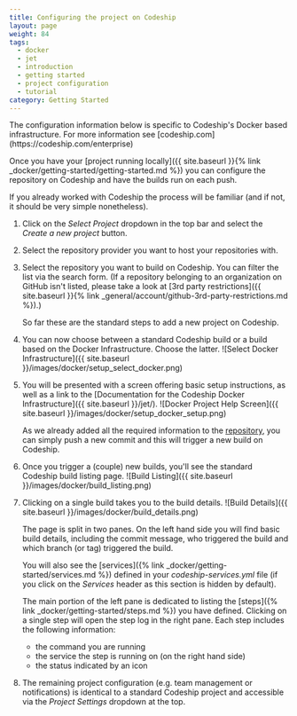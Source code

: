 ```yaml
---
title: Configuring the project on Codeship
layout: page
weight: 84
tags:
  - docker
  - jet
  - introduction
  - getting started
  - project configuration
  - tutorial
category: Getting Started
---
```


<div class="info-block">
The configuration information below is specific to Codeship's Docker based infrastructure. For more information see [codeship.com](https://codeship.com/enterprise)
</div>

Once you have your [project running locally]({{ site.baseurl }}{% link _docker/getting-started/getting-started.md %}) you can configure the repository on Codeship and have the builds run on each push.

If you already worked with Codeship the process will be familiar (and if not, it should be very simple nonetheless).

1. Click on the _Select Project_ dropdown in the top bar and select the _Create a new project_ button.
2. Select the repository provider you want to host your repositories with.
3. Select the repository you want to build on Codeship. You can filter the list via the search form. (If a repository belonging to an organization on GitHub isn't listed, please take a look at [3rd party restrictions]({{ site.baseurl }}{% link _general/account/github-3rd-party-restrictions.md %}).)

	So far these are the standard steps to add a new project on Codeship.

4. You can now choose between a standard Codeship build or a build based on the Docker Infrastructure. Choose the latter.
	![Select Docker Infrastructure]({{ site.baseurl }}/images/docker/setup_select_docker.png)
5. You will be presented with a screen offering basic setup instructions, as well as a link to the [Documentation for the Codeship Docker Infrastructure]({{ site.baseurl }}/jet/).
	![Docker Project Help Screen]({{ site.baseurl }}/images/docker/setup_docker_setup.png)

	As we already added all the required information to the [repository](https://github.com/codeship/jet-tutorial), you can simply push a new commit and this will trigger a new build on Codeship.
6. Once you trigger a (couple) new builds, you'll see the standard Codeship build listing page.
	![Build Listing]({{ site.baseurl }}/images/docker/build_listing.png)
7. Clicking on a single build takes you to the build details.
	![Build Details]({{ site.baseurl }}/images/docker/build_details.png)

	The page is split in two panes. On the left hand side you will find basic build details, including the commit message, who triggered the build and which branch (or tag) triggered the build.

	You will also see the [services]({% link _docker/getting-started/services.md %}) defined in your _codeship-services.yml_ file (if you click on the _Services_ header as this section is hidden by default).

	The main portion of the left pane is dedicated to listing the [steps]({% link _docker/getting-started/steps.md %}) you have defined. Clicking on a single step will open the step log in the right pane. Each step includes the following information:

	* the command you are running
	* the service the step is running on (on the right hand side)
	* the status indicated by an icon

8. The remaining project configuration (e.g. team management or notifications) is identical to a standard Codeship project and accessible via the _Project Settings_ dropdown at the top.
